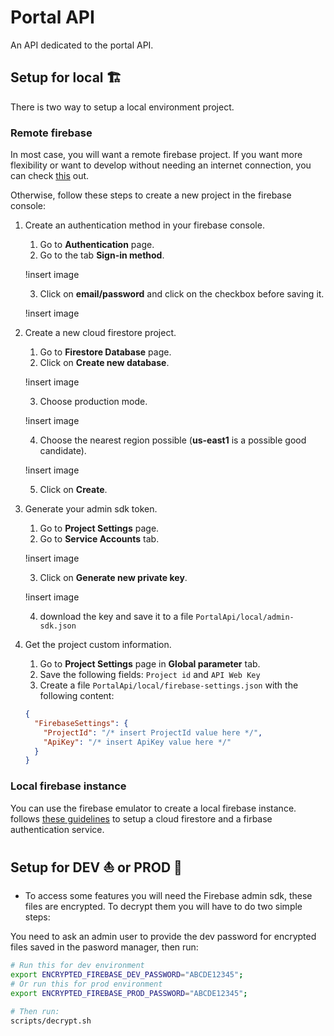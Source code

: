# Portal API
An API dedicated to the portal API.

## Setup for local :building_construction:
There is two way to setup a local environment project.

### Remote firebase
In most case, you will want a remote firebase project. If you want more flexibility or want to develop without needing an internet connection, you can check [this](#local-firebase-instance) out.

Otherwise, follow these steps to create a new project in the firebase console:

1. Create an authentication method in your firebase console.

    1. Go to **Authentication** page.
    2. Go to the tab **Sign-in method**.

    !insert image

    3. Click on **email/password** and click on the checkbox before saving it.

    !insert image
2. Create a new cloud firestore project.
    1. Go to **Firestore Database** page.
    2. Click on **Create new database**.

    !insert image

    3. Choose production mode.
    
    !insert image

    4. Choose the nearest region possible (**us-east1** is a possible good candidate).
    
    !insert image

    5. Click on **Create**.

3. Generate your admin sdk token.
    1. Go to **Project Settings** page.
    2. Go to **Service Accounts** tab.

    !insert image

    3. Click on **Generate new private key**.
    
    !insert image

    4. download the key and save it to a file `PortalApi/local/admin-sdk.json`

4. Get the project custom information.
    1. Go to **Project Settings** page in **Global parameter** tab.
    2. Save the following fields: `Project id` and `API Web Key` 
    2. Create a file `PortalApi/local/firebase-settings.json` with the following content:

    ```json
    {
      "FirebaseSettings": {
        "ProjectId": "/* insert ProjectId value here */",
        "ApiKey": "/* insert ApiKey value here */"
      }
    }
    ```
### Local firebase instance
You can use the firebase emulator to create a local firebase instance. follows [these guidelines](https://firebase.google.com/docs/emulator-suite/install_and_configure) to setup a cloud firestore and a firbase authentication service.


## Setup for DEV :sailboat: or PROD :rocket:

- To access some features you will need the Firebase admin sdk, these files are encrypted. To decrypt them you will have to do two simple steps:

You need to ask an admin user to provide the dev password for encrypted files saved in the pasword manager, then run:

```sh
# Run this for dev environment
export ENCRYPTED_FIREBASE_DEV_PASSWORD="ABCDE12345";
# Or run this for prod environment
export ENCRYPTED_FIREBASE_PROD_PASSWORD="ABCDE12345";

# Then run:
scripts/decrypt.sh
```